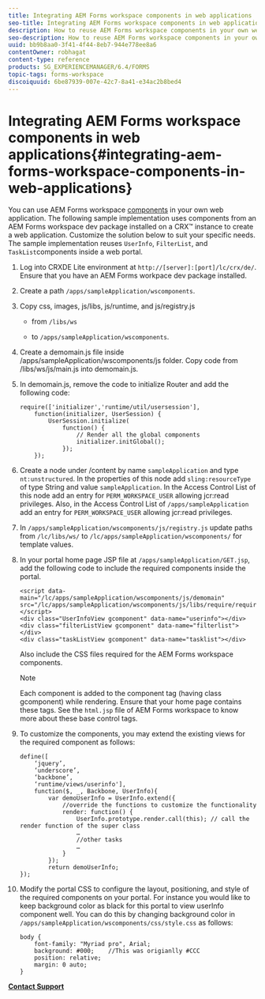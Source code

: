 ```yaml
---
title: Integrating AEM Forms workspace components in web applications
seo-title: Integrating AEM Forms workspace components in web applications
description: How to reuse AEM Forms workspace components in your own webapps to leverage functionality and provide tight integration.
seo-description: How to reuse AEM Forms workspace components in your own webapps to leverage functionality and provide tight integration.
uuid: bb9b8aa0-3f41-4f44-8eb7-944e778ee8a6
contentOwner: robhagat
content-type: reference
products: SG_EXPERIENCEMANAGER/6.4/FORMS
topic-tags: forms-workspace
discoiquuid: 6be87939-007e-42c7-8a41-e34ac2b8bed4
---
```


# Integrating AEM Forms workspace components in web applications{#integrating-aem-forms-workspace-components-in-web-applications}

You can use AEM Forms workspace [components](../../forms/using/description-reusable-components.md) in your own web application. The following sample implementation uses components from an AEM Forms workspace dev package installed on a CRX™ instance to create a web application. Customize the solution below to suit your specific needs. The sample implementation reuses `UserInfo`, `FilterList`, and `TaskList`components inside a web portal.

1. Log into CRXDE Lite environment at `http://[server]:[port]/lc/crx/de/`. Ensure that you have an AEM Forms workpace dev package installed.
1. Create a path `/apps/sampleApplication/wscomponents`.
1. Copy css, images, js/libs, js/runtime, and js/registry.js

    * from `/libs/ws`  
    
    * to `/apps/sampleApplication/wscomponents`.

1. Create a demomain.js file inside /apps/sampleApplication/wscomponents/js folder. Copy code from /libs/ws/js/main.js into demomain.js.
1. In demomain.js, remove the code to initialize Router and add the following code:

   ```
   require(['initializer','runtime/util/usersession'], 
       function(initializer, UserSession) { 
           UserSession.initialize( 
               function() { 
                   // Render all the global components
                   initializer.initGlobal();  
               }); 
       });
   ```

1. Create a node under /content by name `sampleApplication` and type `nt:unstructured`. In the properties of this node add `sling:resourceType` of type String and value `sampleApplication`. In the Access Control List of this node add an entry for `PERM_WORKSPACE_USER` allowing jcr:read privileges. Also, in the Access Control List of `/apps/sampleApplication` add an entry for `PERM_WORKSPACE_USER` allowing jcr:read privileges.
1. In `/apps/sampleApplication/wscomponents/js/registry.js` update paths from `/lc/libs/ws/` to `/lc/apps/sampleApplication/wscomponents/` for template values.
1. In your portal home page JSP file at `/apps/sampleApplication/GET.jsp`, add the following code to include the required components inside the portal.

   ```as3
   <script data-main="/lc/apps/sampleApplication/wscomponents/js/demomain" src="/lc/apps/sampleApplication/wscomponents/js/libs/require/require.js"></script>
   <div class="UserInfoView gcomponent" data-name="userinfo"></div> 
   <div class="filterListView gcomponent" data-name="filterlist"></div> 
   <div class="taskListView gcomponent" data-name="tasklist"></div> 
   
   ```

   Also include the CSS files required for the AEM Forms workspace components.

   >[!NOTE]
   >
   >Each component is added to the component tag (having class gcomponent) while rendering. Ensure that your home page contains these tags. See the `html.jsp` file of AEM Forms workspace to know more about these base control tags.

1. To customize the components, you may extend the existing views for the required component as follows:

   ```as3
   define([ 
       ‘jquery’, 
       ‘underscore’, 
       ‘backbone’, 
       ‘runtime/views/userinfo'],
       function($, _, Backbone, UserInfo){ 
           var demoUserInfo = UserInfo.extend({ 
               //override the functions to customize the functionality 
               render: function() { 
                   UserInfo.prototype.render.call(this); // call the render function of the super class 
                   … 
                   //other tasks 
                   … 
               } 
           }); 
           return demoUserInfo; 
   });
   ```

1. Modify the portal CSS to configure the layout, positioning, and style of the required components on your portal. For instance you would like to keep background color as black for this portal to view userInfo component well. You can do this by changing background color in `/apps/sampleApplication/wscomponents/css/style.css` as follows:

   ```as3
   body {
       font-family: "Myriad pro", Arial;
       background: #000;    //This was origianlly #CCC    
       position: relative;
       margin: 0 auto;
   }
   ```

[**Contact Support**](https://www.adobe.com/account/sign-in.supportportal.html)
